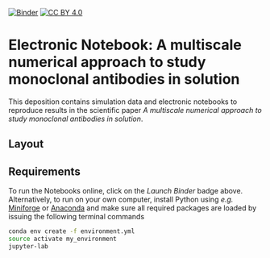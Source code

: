 [![Binder](https://mybinder.org/badge_logo.svg)](https://mybinder.org/v2/gh/mlund/SI-multiscale-antibodies/HEAD)
[![CC BY 4.0][cc-by-shield]][cc-by]

[cc-by]: http://creativecommons.org/licenses/by/4.0/
[cc-by-shield]: https://img.shields.io/badge/License-CC%20BY%204.0-lightgrey.svg

# Electronic Notebook: A multiscale numerical approach to study monoclonal antibodies in solution

This deposition contains simulation data and electronic notebooks to reproduce results in the 
scientific paper _A multiscale numerical approach to study monoclonal antibodies in solution_.

## Layout

## Requirements

To run the Notebooks online, click on the _Launch Binder_ badge above. Alternatively, to run on your own computer,
install Python using _e.g._ [Miniforge](https://github.com/conda-forge/miniforge) or [Anaconda](https://docs.conda.io)
and make sure all required packages are loaded by issuing the following terminal commands

``` bash
conda env create -f environment.yml
source activate my_environment
jupyter-lab
```
